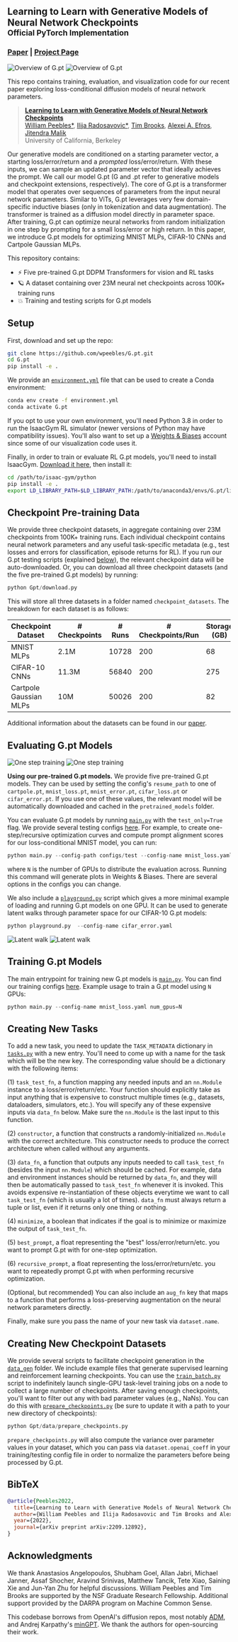 ## Learning to Learn with Generative Models of Neural Network Checkpoints<br><sub>Official PyTorch Implementation</sub>

### [Paper](http://arxiv.org/abs/2209.12892) | [Project Page](https://www.wpeebles.com/Gpt)

![Overview of G.pt](images/Gpt_lightmode.gif#gh-light-mode-only)
![Overview of G.pt](images/Gpt_darkmode.gif#gh-dark-mode-only)

This repo contains training, evaluation, and visualization code for our recent paper exploring 
loss-conditional diffusion models of neural network parameters. 

> [**Learning to Learn with Generative Models of Neural Network Checkpoints**](https://www.wpeebles.com/Gpt)<br>
> [William Peebles*](https://www.wpeebles.com), [Ilija Radosavovic*](https://people.eecs.berkeley.edu/~ilija/),
> [Tim Brooks](https://www.timothybrooks.com), [Alexei A. Efros](http://people.eecs.berkeley.edu/~efros/), 
> [Jitendra Malik](http://people.eecs.berkeley.edu/~malik/)
> <br>University of California, Berkeley<br>

Our generative models are conditioned on a starting parameter vector, a starting loss/error/return and a 
_prompted_ loss/error/return. With these inputs, we can sample an updated parameter vector that ideally achieves the 
prompt. We call our model G.pt (G and .pt refer to generative models and checkpoint extensions, respectively). The core of 
G.pt is a transformer model that operates over sequences of parameters from the input neural network
parameters. Similar to ViTs, G.pt leverages very few domain-specific inductive biases (only in tokenization and data augmentation). 
The transformer is trained as a diffusion model directly in parameter space. After training, G.pt
can optimize neural networks from random initialization in one step by prompting for a small loss/error or high return. 
In this paper, we introduce G.pt models for optimizing MNIST MLPs, CIFAR-10 CNNs and Cartpole Gaussian MLPs. 

This repository contains:

* ⚡️ Five pre-trained G.pt DDPM Transformers for vision and RL tasks
* 🪐 A dataset containing over 23M neural net checkpoints across 100K+ training runs
* 💥 Training and testing scripts for G.pt models

## Setup

First, download and set up the repo:

```bash
git clone https://github.com/wpeebles/G.pt.git
cd G.pt
pip install -e .
```

We provide an [`environment.yml`](environment.yml) file that can be used to create a Conda environment:

```bash
conda env create -f environment.yml
conda activate G.pt
```

If you opt to use your own environment, you'll need Python 3.8 in order to run the IsaacGym RL simulator (newer versions
of Python may have compatibility issues). You'll also want to set up a [Weights & Biases](https://wandb.ai/site) account 
since some of our visualization code uses it.

Finally, in order to train or evaluate RL G.pt models, you'll need to install IsaacGym. 
[Download it here](https://developer.nvidia.com/isaac-gym), then install it:

```bash
cd /path/to/isaac-gym/python
pip install -e .
export LD_LIBRARY_PATH=$LD_LIBRARY_PATH:/path/to/anaconda3/envs/G.pt/lib
```

## Checkpoint Pre-training Data

We provide three checkpoint datasets, in aggregate containing over 23M checkpoints from 100K+ training runs. Each 
individual checkpoint contains neural network parameters and any useful task-specific metadata (e.g., test losses and 
errors for classification, episode returns for RL). If you run our G.pt testing scripts (explained 
[below](#evaluating-gpt-models)), the relevant checkpoint data will be auto-downloaded. Or, you can 
download all three checkpoint datasets (and the five pre-trained G.pt models) by running:

```python
python Gpt/download.py
```

This will store all three datasets in a folder named `checkpoint_datasets`. The breakdown for each dataset is 
as follows:

| Checkpoint Dataset     | # Checkpoints | # Runs  | # Checkpoints/Run | Storage (GB) |
|------------------------|---------------|---------|-------------------|--------------|
| MNIST MLPs             | 2.1M          | 10728   | 200               | 68           |
| CIFAR-10 CNNs          | 11.3M         | 56840   | 200               | 275          |
| Cartpole Gaussian MLPs | 10M           | 50026   | 200               | 82           | 

Additional information about the datasets can be found in our [paper](http://arxiv.org/abs/2209.12892).

## Evaluating G.pt Models

![One step training](images/cartpole_lightmode.gif#gh-light-mode-only)
![One step training](images/cartpole_darkmode.gif#gh-dark-mode-only)

**Using our pre-trained G.pt models.** We provide five pre-trained G.pt models. They can be used by setting the config's 
`resume_path` to one of `cartpole.pt`, `mnist_loss.pt`, `mnist_error.pt`, `cifar_loss.pt` or `cifar_error.pt`. If you use 
one of these values, the relevant model will be automatically downloaded and cached in the `pretrained_models` folder.

You can evaluate G.pt models by running [`main.py`](main.py) with the `test_only=True` flag. We provide several
testing configs [here](configs/test). For example, to create one-step/recursive optimization curves and compute prompt
alignment scores for our loss-conditional MNIST model, you can run:

```python
python main.py --config-path configs/test --config-name mnist_loss.yaml num_gpus=N
```

where `N` is the number of GPUs to distribute the evaluation across. Running this command will generate plots in 
Weights & Biases. There are several options in the configs you can change.

We also include a [`playground.py`](playground.py) script which gives a more minimal example of loading and running 
G.pt models on one GPU. It can be used to generate latent walks through parameter space for our CIFAR-10 G.pt models:

```python
python playground.py  --config-name cifar_error.yaml
```

![Latent walk](images/latent_walk_lightmode.gif#gh-light-mode-only)
![Latent walk](images/latent_walk_darkmode.gif#gh-dark-mode-only)

## Training G.pt Models

The main entrypoint for training new G.pt models is [`main.py`](main.py). You can find our training configs
[here](configs/train). Example usage to train a G.pt model using `N` GPUs:

```python
python main.py --config-name mnist_loss.yaml num_gpus=N
```

## Creating New Tasks

To add a new task, you need to update the `TASK_METADATA` dictionary in [`tasks.py`](Gpt/tasks.py) with a new entry. 
You'll need to come up with a name for the task which will be the new key. The corresponding value should be a 
dictionary with the following items: 

(1) `task_test_fn`, 
a function mapping any needed inputs and an `nn.Module` instance to a loss/error/return/etc. Your function should 
explicitly take as input anything that is expensive to construct multiple times (e.g., datasets, dataloaders, simulators, etc.). 
You will specify any of these expensive inputs via `data_fn` below. Make sure the `nn.Module` is the last input to this function.

(2) `constructor`, a function 
that constructs a randomly-initialized `nn.Module` with the correct architecture. This constructor needs to produce the correct architecture when called without any arguments.

(3) `data_fn`, a function that outputs 
any inputs needed to call `task_test_fn` (besides the input `nn.Module`) which should be cached. For example, data and 
environment instances should be returned by `data_fn`, and they will then be automatically passed to `task_test_fn` whenever
it is invoked. This avoids expensive re-instantiation of these objects everytime we want to call `task_test_fn` (which is usually a lot of times). 
`data_fn` must always return a tuple or list, even if it returns only one thing or nothing.

(4) `minimize`, a boolean that indicates if the goal is to minimize or maximize the output of `task_test_fn`.

(5) `best_prompt`, a float representing the "best" loss/error/return/etc. you want to prompt G.pt with for 
one-step optimization.

(6) `recursive_prompt`, a float representing the loss/error/return/etc. you want to repeatedly prompt G.pt with when 
performing recursive optimization.

(Optional, but recommended) You can also include an `aug_fn` key that maps to a function that performs a loss-preserving 
augmentation on the neural network parameters directly.

Finally, make sure you pass the name of your new task via `dataset.name`.

## Creating New Checkpoint Datasets

We provide several scripts to facilitate checkpoint generation in the [`data_gen`](data_gen) folder. We include example 
files that generate supervised learning and reinforcement learning checkpoints. You can use the
[`train_batch.py`](data_gen/train_batch.py) script to indefinitely launch single-GPU task-level training jobs on a node 
to collect a large number of checkpoints. After saving enough checkpoints, you'll want to filter out any with bad parameter 
values (e.g., NaNs). You can do this with [`prepare_checkpoints.py`](Gpt/data/prepare_checkpoints.py) (be sure to update 
it with a path to your new directory of checkpoints):

```python
python Gpt/data/prepare_checkpoints.py
```

`prepare_checkpoints.py` will also compute the variance over parameter values in your dataset, which you can pass via 
`dataset.openai_coeff` in your training/testing config file in order to normalize the parameters before being 
processed by G.pt.

## BibTeX

```bibtex
@article{Peebles2022,
  title={Learning to Learn with Generative Models of Neural Network Checkpoints},
  author={William Peebles and Ilija Radosavovic and Tim Brooks and Alexei Efros and Jitendra Malik},
  year={2022},
  journal={arXiv preprint arXiv:2209.12892},
}
```

## Acknowledgments
We thank Anastasios Angelopoulos, Shubham Goel, Allan Jabri, Michael Janner, Assaf Shocher, Aravind Srinivas, 
Matthew Tancik, Tete Xiao, Saining Xie and Jun-Yan Zhu for helpful discussions. William Peebles and Tim Brooks are 
supported by the NSF Graduate Research Fellowship. Additional support provided by the DARPA 
program on Machine Common Sense.

This codebase borrows from OpenAI's diffusion repos, most notably [ADM](https://github.com/openai/guided-diffusion), and 
Andrej Karpathy's [minGPT](https://github.com/karpathy/minGPT). We thank the authors for open-sourcing their work.
